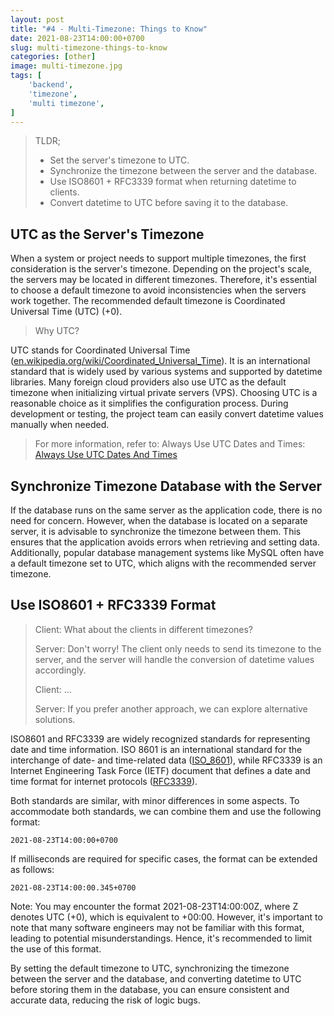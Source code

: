 ```yaml
---
layout: post
title: "#4 - Multi-Timezone: Things to Know"
date: 2021-08-23T14:00:00+0700
slug: multi-timezone-things-to-know
categories: [other]
image: multi-timezone.jpg
tags: [
    'backend',
    'timezone',
    'multi timezone',
]
---
```


> TLDR;
> - Set the server's timezone to UTC.
> - Synchronize the timezone between the server and the database.
> - Use ISO8601 + RFC3339 format when returning datetime to clients.
> - Convert datetime to UTC before saving it to the database.

## UTC as the Server's Timezone

When a system or project needs to support multiple timezones, the first
consideration is the server's timezone. Depending on the project's scale,
the servers may be located in different timezones. Therefore, it's essential
to choose a default timezone to avoid inconsistencies when the servers work
together. The recommended default timezone is Coordinated Universal Time (UTC) (+0).

> Why UTC?

UTC stands for Coordinated Universal Time
([en.wikipedia.org/wiki/Coordinated_Universal_Time](en.wikipedia.org/wiki/Coordinated_Universal_Time)).
It is an international standard that is widely used by various systems and
supported by datetime libraries. Many foreign cloud providers also use UTC as
the default timezone when initializing virtual private servers (VPS). Choosing
UTC is a reasonable choice as it simplifies the configuration process. During
development or testing, the project team can easily convert datetime values
manually when needed.

> For more information, refer to: Always Use UTC Dates and Times:
[Always Use UTC Dates And Times](https://kylekatarnls.medium.com/always-use-utc-dates-and-times-8a8200ca3164)

## Synchronize Timezone Database with the Server

If the database runs on the same server as the application code, there is no
need for concern. However, when the database is located on a separate server,
it is advisable to synchronize the timezone between them. This ensures that the
application avoids errors when retrieving and setting data. Additionally, popular
database management systems like MySQL often have a default timezone set to UTC,
which aligns with the recommended server timezone.

## Use ISO8601 + RFC3339 Format

> Client: What about the clients in different timezones?
> 
> Server: Don't worry! The client only needs to send its timezone to the
server, and the server will handle the conversion of datetime values accordingly.
> 
> Client: ...
> 
> Server: If you prefer another approach, we can explore alternative solutions.

ISO8601 and RFC3339 are widely recognized standards for representing date and
time information. ISO 8601 is an international standard for the interchange of
date- and time-related data ([ISO_8601](https://en.wikipedia.org/wiki/ISO_8601)),
while RFC3339 is an Internet Engineering Task Force (IETF) document that
defines a date and time format for internet protocols
([RFC3339](https://www.ietf.org/rfc/rfc3339.txt)).

Both standards are similar, with minor differences in some aspects. To
accommodate both standards, we can combine them and use the following format:

```text
2021-08-23T14:00:00+0700
```

If milliseconds are required for specific cases, the format can be extended as
follows:

```text
2021-08-23T14:00:00.345+0700
```

Note: You may encounter the format 2021-08-23T14:00:00Z, where Z denotes
UTC (+0), which is equivalent to +00:00. However, it's important to note that
many software engineers may not be familiar with this format, leading to
potential misunderstandings. Hence, it's recommended to limit the use of this
format.

By setting the default timezone to UTC, synchronizing the timezone between the
server and the database, and converting datetime to UTC before storing them in
the database, you can ensure consistent and accurate data, reducing the risk of
logic bugs.
